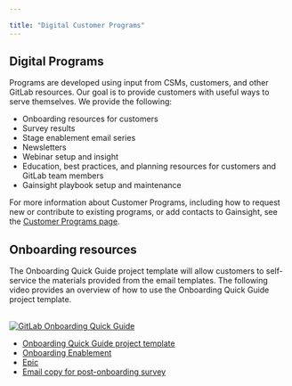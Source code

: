 ```yaml
---

title: "Digital Customer Programs"
---
```







## Digital Programs

Programs are developed using input from CSMs, customers, and other GitLab resources. Our goal is to provide customers with useful ways to serve themselves. We provide the following:

- Onboarding resources for customers
- Survey results
- Stage enablement email series
- Newsletters
- Webinar setup and insight
- Education, best practices, and planning resources for customers and GitLab team members
- Gainsight playbook setup and maintenance

For more information about Customer Programs, including how to request new or contribute to existing programs, or add contacts to Gainsight, see the [Customer Programs page](https://about.gitlab.com/handbook/sales/field-operations/customer-success-operations/cs-ops-programs/).

## Onboarding resources

The Onboarding Quick Guide project template will allow customers to self-service the materials provided from the email templates. The following video provides an overview of how to use the Onboarding Quick Guide project template.<br><br>

[![GitLab Onboarding Quick Guide](https://i.imgur.com/p3ZPslJ.png
)](https://youtu.be/I0_VMLNpA_A "GitLab Onboarding Quick Guide")
<br>
- [Onboarding Quick Guide project template](https://gitlab.com/gitlab-com/cs-tools/gitlab-cs-tools/onboarding-quick-guide)
- [Onboarding Enablement](https://gitlab.com/gitlab-com/sales-team/field-operations/customer-success-operations/-/issues/320)
- [Epic](https://gitlab.com/groups/gitlab-com/customer-success/-/epics/65)
- [Email copy for post-onboarding survey](https://docs.google.com/document/d/1B3RV2RuUkb3RzuQeNUTDz1BnpZLRwInnb_igm4ra7aw/edit?usp=sharing)

